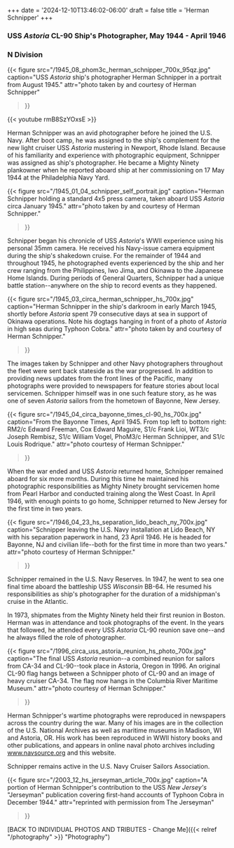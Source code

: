 +++
date = '2024-12-10T13:46:02-06:00'
draft = false
title = 'Herman Schnipper'
+++

### USS *Astoria* CL-90 Ship's Photographer, May 1944 - April 1946
### N Division

{{< figure src="/1945_08_phom3c_herman_schnipper_700x_95qz.jpg" 
           caption="USS *Astoria* ship's photographer Herman Schnipper in a portrait from August 1945." 
           attr="photo taken by and courtesy of Herman Schnipper"
>}}

{{< youtube rmB8SzYOxsE >}}

Herman Schnipper was an avid photographer before he joined the U.S. Navy.  After boot camp, he was assigned to the ship's complement for the new light cruiser USS *Astoria* mustering in Newport, Rhode Island.  Because of his familiarity and experience with photographic equipment, Schnipper was assigned as ship's photographer.  He became a Mighty Ninety plankowner when he reported aboard ship at her commissioning on 17 May 1944 at the Philadelphia Navy Yard.

{{< figure src="/1945_01_04_schnipper_self_portrait.jpg" 
           caption="Herman Schnipper holding a standard 4x5 press camera, taken aboard USS *Astoria* circa January 1945." 
           attr="photo taken by and courtesy of Herman Schnipper."
>}}

Schnipper began his chronicle of USS *Astoria*'s WWII experience using his personal 35mm camera.  He received his Navy-issue camera equipment during the ship's shakedown cruise.  For the remainder of 1944 and throughout 1945, he photographed events experienced by the ship and her crew ranging from the Philippines, Iwo Jima, and Okinawa to the Japanese Home Islands.  During periods of General Quarters, Schnipper had a unique battle station--anywhere on the ship to record events as they happened.

{{< figure src="/1945_03_circa_herman_schnipper_hs_700x.jpg" 
           caption="Herman Schnipper in the ship's darkroom in early March 1945, shortly before *Astoria* spent 79 consecutive days at sea in support of Okinawa operations.  Note his dogtags hanging in front of a photo of *Astoria* in high seas during Typhoon Cobra." 
           attr="photo taken by and courtesy of Herman Schnipper."
>}}

The images taken by Schnipper and other Navy photographers throughout the fleet were sent back stateside as the war progressed.  In addition to providing news updates from the front lines of the Pacific, many photographs were provided to newspapers for feature stories about local servicemen.  Schnipper himself was in one such feature story, as he was one of seven *Astoria* sailors from the hometown of Bayonne, New Jersey.

{{< figure src="/1945_04_circa_bayonne_times_cl-90_hs_700x.jpg" 
           caption="From the Bayonne Times, April 1945.  From top left to bottom right: RM2/c Edward Freeman, Cox Edward Maguire, S1/c Frank Lioi, WT3/c Joseph Rembisz, S1/c William Vogel, PhoM3/c Herman Schnipper, and S1/c Louis Rodrique." 
           attr="photo courtesy of Herman Schnipper."
>}}

When the war ended and USS *Astoria* returned home, Schnipper remained aboard for six more months.  During this time he maintained his photographic responsibilities as Mighty Ninety brought servicemen home from Pearl Harbor and conducted training along the West Coast.  In April 1946, with enough points to go home, Schnipper returned to New Jersey for the first time in two years.

{{< figure src="/1946_04_23_hs_separation_lido_beach_ny_700x.jpg" 
           caption="Schnipper leaving the U.S. Navy installation at Lido Beach, NY with his separation paperwork in hand, 23 April 1946.  He is headed for Bayonne, NJ and civilian life--both for the first time in more than two years." 
           attr="photo courtesy of Herman Schnipper."
>}}

Schnipper remained in the U.S. Navy Reserves.  In 1947, he went to sea one final time aboard the battleship USS *Wisconsin* BB-64.  He resumed his responsibilities as ship's photographer for the duration of a midshipman's cruise in the Atlantic.

In 1973, shipmates from the Mighty Ninety held their first reunion in Boston.  Herman was in attendance and took photographs of the event.  In the years that followed, he attended every USS *Astoria* CL-90 reunion save one--and he always filled the role of photographer.

{{< figure src="/1996_circa_uss_astoria_reunion_hs_photo_700x.jpg" 
           caption="The final USS *Astoria* reunion--a combined reunion for sailors from CA-34 and CL-90--took place in Astoria, Oregon in 1996.  An original CL-90 flag hangs between a Schnipper photo of CL-90 and an image of heavy cruiser CA-34.  The flag now hangs in the Columbia River Maritime Museum." 
           attr="photo courtesy of Herman Schnipper."
>}}

Herman Schnipper's wartime photographs were reproduced in newspapers across the country during the war.  Many of his images are in the collection of the U.S. National Archives as well as maritime museums in Madison, WI and Astoria, OR.  His work has been reproduced in WWII history books and other publications, and appears in online naval photo archives including www.navsource.org and this website.

Schnipper remains active in the U.S. Navy Cruiser Sailors Association.

{{< figure src="/2003_12_hs_jerseyman_article_700x.jpg" 
           caption="A portion of Herman Schnipper's contribution to the USS *New Jersey's* \"Jerseyman\" publication covering first-hand accounts of Typhoon Cobra in December 1944." 
           attr="reprinted with permission from The Jerseyman"
>}}

[BACK TO INDIVIDUAL PHOTOS AND TRIBUTES - Change Me]({{< relref "/photography" >}} "Photography")